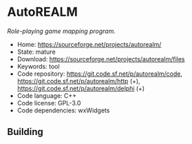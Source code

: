 # AutoREALM

_Role-playing game mapping program._

- Home: https://sourceforge.net/projects/autorealm/
- State: mature
- Download: https://sourceforge.net/projects/autorealm/files
- Keywords: tool
- Code repository: https://git.code.sf.net/p/autorealm/code, https://git.code.sf.net/p/autorealm/http (+), https://git.code.sf.net/p/autorealm/delphi (+)
- Code language: C++
- Code license: GPL-3.0
- Code dependencies: wxWidgets

## Building

